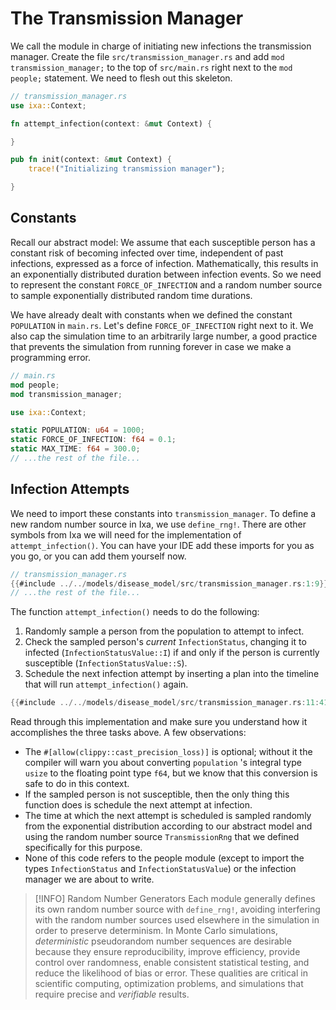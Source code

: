 # The Transmission Manager
We call the module in charge of initiating new infections the transmission manager. Create the file `src/transmission_manager.rs` and add `mod transmission_manager;` to the top of `src/main.rs` right next to the  `mod people;` statement. We need to flesh out this skeleton.
```rust
// transmission_manager.rs
use ixa::Context;

fn attempt_infection(context: &mut Context) {

}

pub fn init(context: &mut Context) {
	trace!("Initializing transmission manager");

}
```
## Constants
Recall our abstract model: We assume that each susceptible person has a constant risk of becoming infected over time, independent of past infections, expressed as a force of infection. Mathematically, this results in an exponentially distributed duration between infection events. So we need to represent the constant `FORCE_OF_INFECTION` and a random number source to sample exponentially distributed random time durations.

We have already dealt with constants when we defined the constant `POPULATION` in `main.rs`.  Let's define `FORCE_OF_INFECTION` right next to it. We also cap the simulation time to an arbitrarily large number, a good practice that prevents the simulation from running forever in case we make a programming error.
```rust
// main.rs
mod people;
mod transmission_manager;

use ixa::Context;

static POPULATION: u64 = 1000;
static FORCE_OF_INFECTION: f64 = 0.1;
static MAX_TIME: f64 = 300.0;
// ...the rest of the file...
```
## Infection Attempts
We need to import these constants into `transmission_manager`. To define a new random number source in Ixa, we use `define_rng!`.  There are other symbols from Ixa we will need for the implementation of `attempt_infection()`. You can have your IDE add these imports for you as you go, or you can add them yourself now.
```rust
// transmission_manager.rs
{{#include ../../models/disease_model/src/transmission_manager.rs:1:9}}
// ...the rest of the file...
```

The function `attempt_infection()` needs to do the following:
 1. Randomly sample a person from the population to attempt to infect.
 2. Check the sampled person's *current* `InfectionStatus`, changing it to infected (`InfectionStatusValue::I`) if and only if the person is currently susceptible (`InfectionStatusValue::S`).
 3. Schedule the next infection attempt by inserting a plan into the timeline that will run `attempt_infection()` again.

```rust
{{#include ../../models/disease_model/src/transmission_manager.rs:11:41}}
```

Read through this implementation and make sure you understand how it accomplishes the three tasks above. A few observations:
 - The `#[allow(clippy::cast_precision_loss)]` is optional; without it the compiler will warn you about converting `population` 's integral type `usize` to the floating point type `f64`, but we know that this conversion is safe to do in this context.
 - If the sampled person is not susceptible, then the only thing this function does is schedule the next attempt at infection.
 - The time at which the next attempt is scheduled is sampled randomly from the exponential distribution according to our abstract model and using the random number source `TransmissionRng` that we defined specifically for this purpose.
 - None of this code refers to the people module (except to import the types `InfectionStatus` and `InfectionStatusValue`) or the infection manager we are about to write.

> [!INFO] Random Number Generators
> Each module generally defines its own random number source with `define_rng!`, avoiding interfering with the random number sources used elsewhere in the simulation in order to preserve determinism. In Monte Carlo simulations, *deterministic* pseudorandom number sequences are desirable because they ensure reproducibility, improve efficiency, provide control over randomness, enable consistent statistical testing, and reduce the likelihood of bias or error. These qualities are critical in scientific computing, optimization problems, and simulations that require precise and *verifiable* results.
